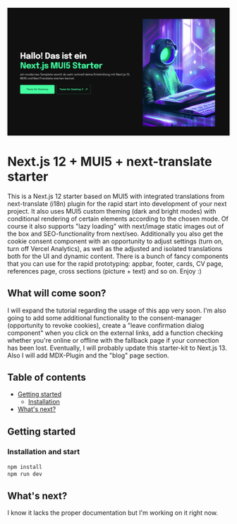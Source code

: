 ![Banner](/github-assets/next_mui5_starter_banner-pic.png)

# Next.js 12 + MUI5 + next-translate starter

This is a Next.js 12 starter based on MUI5 with integrated translations from next-translate (i18n) plugin for the rapid start into development of your next project. 
It also uses MUI5 custom theming (dark and bright modes) with conditional rendering of certain elements according to the chosen mode. Of course it also supports "lazy loading" with next/image static images out of the box and SEO-functionality from next/seo. Additionally you also get the cookie consent component with an opportunity to adjust settings (turn on, turn off Vercel Analytics), as well as the adjusted and isolated translations both for the UI and dynamic content. There is a bunch of fancy components that you can use for the rapid prototyping: appbar, footer, cards, CV page, references page, cross sections (picture + text) and so on. Enjoy :)

## What will come soon?

I will expand the tutorial regarding the usage of this app very soon. I'm also going to add some additional functionality to the consent-manager (opportunity to revoke cookies), create a "leave confirmation dialog component" when you click on the external links,  add a function checking whether you're online or offline with the fallback page if your connection has been lost. Eventually, I will probably update this starter-kit to Next.js 13. Also I will add MDX-Plugin and the "blog" page section.

## Table of contents

- [Getting started](#getting-started)
  - [Installation](#installation-and-start)
- [What's next?](#what's-next?)

## Getting started

### Installation and start

```shell
npm install
npm run dev
```
## What's next?

I know it lacks the proper documentation but I'm working on it right now.
